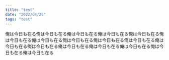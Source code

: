 ```yaml
---
title: "test"
date: "2022/04/29"
tags: "test"
---
```


俺は今日も在る俺は今日も在る俺は今日も在る俺は今日も在る俺は今日も在る俺は今日も在る俺は今日も在る俺は今日も在る俺は今日も在る俺は今日も在る俺は今日も在る俺は今日も在る俺は今日も在る俺は今日も在る俺は今日も在る俺は今日も在る俺は今日も在る